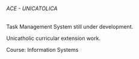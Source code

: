 ###### ACE - UNICATOLICA 

Task Management System still under development.

Unicatholic curricular extension work.

Course: Information Systems
